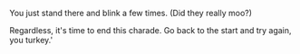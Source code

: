 You just stand there and blink a few times. (Did they really moo?)

Regardless, it's time to end this charade.  Go back to the start and try again, you turkey.'